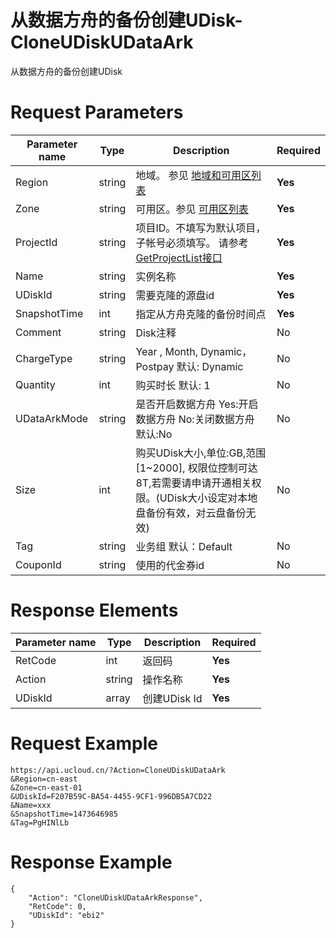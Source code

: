 # 从数据方舟的备份创建UDisk-CloneUDiskUDataArk

从数据方舟的备份创建UDisk

# Request Parameters
|Parameter name|Type|Description|Required|
|---|---|---|---|
|Region|string|地域。 参见 [地域和可用区列表](../summary/regionlist.html)|**Yes**|
|Zone|string|可用区。参见 [可用区列表](../summary/regionlist.html)|**Yes**|
|ProjectId|string|项目ID。不填写为默认项目，子帐号必须填写。 请参考[GetProjectList接口](../summary/get_project_list.html)|**Yes**|
|Name|string|实例名称|**Yes**|
|UDiskId|string|需要克隆的源盘id|**Yes**|
|SnapshotTime|int|指定从方舟克隆的备份时间点|**Yes**|
|Comment|string|Disk注释|No|
|ChargeType|string|Year , Month, Dynamic，Postpay 默认: Dynamic|No|
|Quantity|int|购买时长 默认: 1|No|
|UDataArkMode|string|是否开启数据方舟  Yes:开启数据方舟 No:关闭数据方舟 默认:No|No|
|Size|int|购买UDisk大小,单位:GB,范围[1~2000], 权限位控制可达8T,若需要请申请开通相关权限。(UDisk大小设定对本地盘备份有效，对云盘备份无效)|No|
|Tag|string|业务组 默认：Default|No|
|CouponId|string|使用的代金券id|No|

# Response Elements
|Parameter name|Type|Description|Required|
|---|---|---|---|
|RetCode|int|返回码|**Yes**|
|Action|string|操作名称|**Yes**|
|UDiskId|array|创建UDisk Id|**Yes**|

# Request Example
```
https://api.ucloud.cn/?Action=CloneUDiskUDataArk
&Region=cn-east
&Zone=cn-east-01
&UDiskId=F207B59C-BA54-4455-9CF1-996DB5A7CD22
&Name=xxx
&SnapshotTime=1473646985
&Tag=PgHINlLb
```

# Response Example
```
{
    "Action": "CloneUDiskUDataArkResponse", 
    "RetCode": 0, 
    "UDiskId": "ebi2"
}
```

